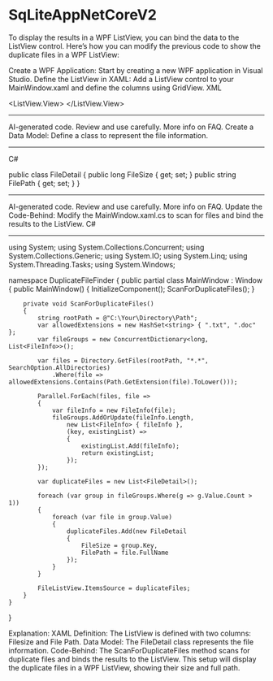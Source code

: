 # SqLiteAppNetCoreV2

To display the results in a WPF ListView, you can bind the data to the ListView control. Here’s how you can modify the previous code to show the duplicate files in a WPF ListView:

Create a WPF Application: Start by creating a new WPF application in Visual Studio.
Define the ListView in XAML:
Add a ListView control to your MainWindow.xaml and define the columns using GridView.
XML

<Window x:Class="DuplicateFileFinder.MainWindow"
        xmlns="http://schemas.microsoft.com/winfx/2006/xaml/presentation"
        xmlns:x="http://schemas.microsoft.com/winfx/2006/xaml"
        Title="Duplicate File Finder" Height="450" Width="800">
    <Grid>
        <ListView Name="FileListView" Margin="10">
            <ListView.View>
                <GridView>
                    <GridViewColumn Header="Filesize" DisplayMemberBinding="{Binding FileSize}" Width="100"/>
                    <GridViewColumn Header="File Path" DisplayMemberBinding="{Binding FilePath}" Width="600"/>
                </GridView>
            </ListView.View>
        </ListView>
    </Grid>
</Window>


------------------


AI-generated code. Review and use carefully. More info on FAQ.
Create a Data Model:
Define a class to represent the file information.


------------------


C#

public class FileDetail
{
    public long FileSize { get; set; }
    public string FilePath { get; set; }
}

------------------

AI-generated code. Review and use carefully. More info on FAQ.
Update the Code-Behind:
Modify the MainWindow.xaml.cs to scan for files and bind the results to the ListView.
C#

------------------


using System;
using System.Collections.Concurrent;
using System.Collections.Generic;
using System.IO;
using System.Linq;
using System.Threading.Tasks;
using System.Windows;

namespace DuplicateFileFinder
{
    public partial class MainWindow : Window
    {
        public MainWindow()
        {
            InitializeComponent();
            ScanForDuplicateFiles();
        }

        private void ScanForDuplicateFiles()
        {
            string rootPath = @"C:\Your\Directory\Path";
            var allowedExtensions = new HashSet<string> { ".txt", ".doc" };
            var fileGroups = new ConcurrentDictionary<long, List<FileInfo>>();

            var files = Directory.GetFiles(rootPath, "*.*", SearchOption.AllDirectories)
                .Where(file => allowedExtensions.Contains(Path.GetExtension(file).ToLower()));

            Parallel.ForEach(files, file =>
            {
                var fileInfo = new FileInfo(file);
                fileGroups.AddOrUpdate(fileInfo.Length,
                    new List<FileInfo> { fileInfo },
                    (key, existingList) =>
                    {
                        existingList.Add(fileInfo);
                        return existingList;
                    });
            });

            var duplicateFiles = new List<FileDetail>();

            foreach (var group in fileGroups.Where(g => g.Value.Count > 1))
            {
                foreach (var file in group.Value)
                {
                    duplicateFiles.Add(new FileDetail
                    {
                        FileSize = group.Key,
                        FilePath = file.FullName
                    });
                }
            }

            FileListView.ItemsSource = duplicateFiles;
        }
    }
}

Explanation:
XAML Definition: The ListView is defined with two columns: Filesize and File Path.
Data Model: The FileDetail class represents the file information.
Code-Behind: The ScanForDuplicateFiles method scans for duplicate files and binds the results to the ListView.
This setup will display the duplicate files in a WPF ListView, showing their size and full path. 



